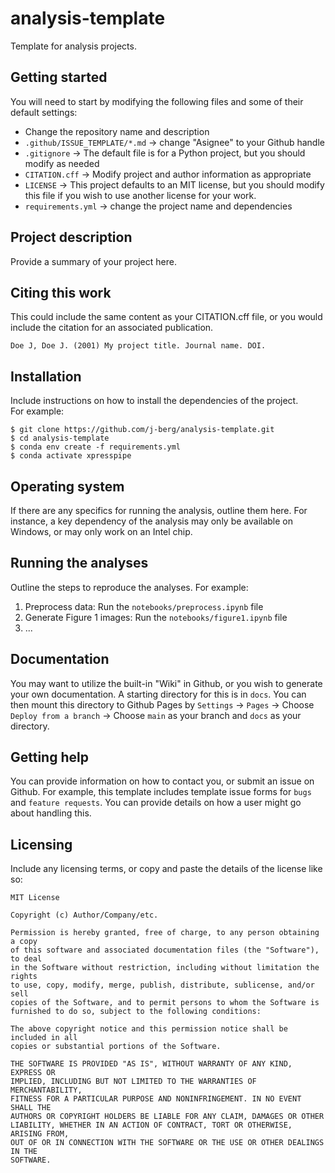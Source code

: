 # analysis-template
Template for analysis projects.    

## Getting started
You will need to start by modifying the following files and some of their default settings:
- Change the repository name and description
- `.github/ISSUE_TEMPLATE/*.md` -> change "Asignee" to your Github handle
- `.gitignore` -> The default file is for a Python project, but you should modify as needed
- `CITATION.cff` -> Modify project and author information as appropriate
- `LICENSE` -> This project defaults to an MIT license, but you should modify this file if you wish to use another license for your work.
- `requirements.yml` -> change the project name and dependencies

## Project description
Provide a summary of your project here.

## Citing this work
This could include the same content as your CITATION.cff file, or you would include the citation for an associated publication.
```
Doe J, Doe J. (2001) My project title. Journal name. DOI.
```

## Installation
Include instructions on how to install the dependencies of the project.    
For example:
```
$ git clone https://github.com/j-berg/analysis-template.git
$ cd analysis-template
$ conda env create -f requirements.yml
$ conda activate xpresspipe
```

## Operating system
If there are any specifics for running the analysis, outline them here. For instance, a key dependency of the analysis may only be available on Windows, or may only work on an Intel chip.

## Running the analyses
Outline the steps to reproduce the analyses. For example:
1. Preprocess data: Run the `notebooks/preprocess.ipynb` file
2. Generate Figure 1 images: Run the `notebooks/figure1.ipynb` file
3. ...

## Documentation
You may want to utilize the built-in "Wiki" in Github, or you wish to generate your own documentation. A starting directory for this is in `docs`. You can then mount this directory to Github Pages by `Settings` -> `Pages` -> Choose `Deploy from a branch` -> Choose `main` as your branch and `docs` as your directory.

## Getting help
You can provide information on how to contact you, or submit an issue on Github. For example, this template includes template issue forms for `bugs` and `feature requests`. You can provide details on how a user might go about handling this.

## Licensing
Include any licensing terms, or copy and paste the details of the license like so:
```
MIT License

Copyright (c) Author/Company/etc.

Permission is hereby granted, free of charge, to any person obtaining a copy
of this software and associated documentation files (the "Software"), to deal
in the Software without restriction, including without limitation the rights
to use, copy, modify, merge, publish, distribute, sublicense, and/or sell
copies of the Software, and to permit persons to whom the Software is
furnished to do so, subject to the following conditions:

The above copyright notice and this permission notice shall be included in all
copies or substantial portions of the Software.

THE SOFTWARE IS PROVIDED "AS IS", WITHOUT WARRANTY OF ANY KIND, EXPRESS OR
IMPLIED, INCLUDING BUT NOT LIMITED TO THE WARRANTIES OF MERCHANTABILITY,
FITNESS FOR A PARTICULAR PURPOSE AND NONINFRINGEMENT. IN NO EVENT SHALL THE
AUTHORS OR COPYRIGHT HOLDERS BE LIABLE FOR ANY CLAIM, DAMAGES OR OTHER
LIABILITY, WHETHER IN AN ACTION OF CONTRACT, TORT OR OTHERWISE, ARISING FROM,
OUT OF OR IN CONNECTION WITH THE SOFTWARE OR THE USE OR OTHER DEALINGS IN THE
SOFTWARE.
```
